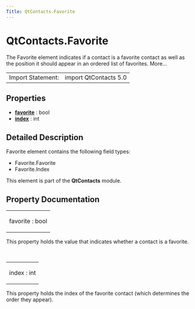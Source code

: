 ```yaml
---
Title: QtContacts.Favorite
---
```


# QtContacts.Favorite

<span class="subtitle"></span>
<!-- $$$Favorite-brief -->
<p>The Favorite element indicates if a contact is a favorite contact as well as the position it should appear in an ordered list of favorites. More...</p>
<!-- @@@Favorite -->
<table class="alignedsummary">
<tr><td class="memItemLeft rightAlign topAlign"> Import Statement:</td><td class="memItemRight bottomAlign"> import QtContacts 5.0</td></tr></table><ul>
</ul>
<h2 id="properties">Properties</h2>
<ul>
<li class="fn"><b><b><a href="#favorite-prop">favorite</a></b></b> : bool</li>
<li class="fn"><b><b><a href="#index-prop">index</a></b></b> : int</li>
</ul>
<!-- $$$Favorite-description -->
<h2 id="details">Detailed Description</h2>
</p>
<p>Favorite element contains the following field types:</p>
<ul>
<li>Favorite.Favorite</li>
<li>Favorite.Index</li>
</ul>
<p>This element is part of the <b>QtContacts</b> module.</p>
<!-- @@@Favorite -->
<h2>Property Documentation</h2>
<!-- $$$favorite -->
<table class="qmlname"><tr valign="top" id="favorite-prop"><td class="tblQmlPropNode"><p><span class="name">favorite</span> : <span class="type">bool</span></p></td></tr></table><p>This property holds the value that indicates whether a contact is a favorite.</p>
<!-- @@@favorite -->
<br/>
<!-- $$$index -->
<table class="qmlname"><tr valign="top" id="index-prop"><td class="tblQmlPropNode"><p><span class="name">index</span> : <span class="type">int</span></p></td></tr></table><p>This property holds the index of the favorite contact (which determines the order they appear).</p>
<!-- @@@index -->
<br/>
